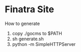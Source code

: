 # Finatra Site

How to generate

1) copy ./gocms to $PATH
2) sh generate.sh
3) python -m SimpleHTTPServer
